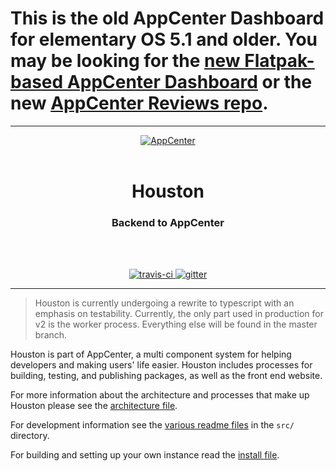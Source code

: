 # This is the old AppCenter Dashboard for elementary OS 5.1 and older. You may be looking for the [new Flatpak-based AppCenter Dashboard](https://github.com/elementary/appcenter-dashboard) or the new [AppCenter Reviews repo](https://github.com/elementary/appcenter-reviews).

---

<div align="center">
  <a href="https://developer.elementary.io" align="center">
    <center align="center">
      <img src="https://raw.githubusercontent.com/elementary/houston/v2/brand/AppCenter.png" alt="AppCenter" align="center">
    </center>
  </a>
  <br>
  <h1 align="center"><center>Houston</center></h1>
  <h3 align="center"><center>Backend to AppCenter</center></h3>
  <br>
  <br>
</div>

<p align="center">
  <a href="https://travis-ci.org/elementary/houston">
    <img src="https://travis-ci.org/elementary/houston.svg?branch=v2" alt="travis-ci">
  </a>

  <a href="https://gitter.im/elementary/houston">
    <img src="https://badges.gitter.im/elementary/houston.svg" alt="gitter">
  </a>
</p>

---

> Houston is currently undergoing a rewrite to typescript with an emphasis on
testability. Currently, the only part used in production for v2 is the worker
process. Everything else will be found in the master branch.

Houston is part of AppCenter, a multi component system for helping developers
and making users' life easier. Houston includes processes for building, testing,
and publishing packages, as well as the front end website.

For more information about the architecture and processes that make up Houston
please see the [architecture
file](https://github.com/elementary/houston/blob/v2/ARCHITECTURE.md).

For development information see the [various readme
files](https://github.com/elementary/houston/blob/v2/src/README.md) in the
`src/` directory.

For building and setting up your own instance read the
[install file](https://github.com/elementary/houston/blob/v2/INSTALL.md).
